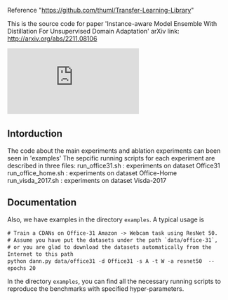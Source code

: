 Reference
"https://github.com/thuml/Transfer-Learning-Library"

This is the source code for paper 
'Instance-aware Model Ensemble With Distillation For Unsupervised Domain Adaptation'
arXiv link: http://arxiv.org/abs/2211.08106

![Alt text](https://github.com/wuweimin23/IMED/blob/master/fig/flow.pdf)

## Intorduction

The code about the main experiments and ablation experiments can been seen in 'examples'
The sepcific running scripts for each experiment are described in three files:
run_office31.sh : experiments on dataset Office31
run_office_home.sh : experiments on dataset Office-Home
run_visda_2017.sh : experiments on dataset Visda-2017


## Documentation

Also, we have examples in the directory `examples`. A typical usage is 
```shell script
# Train a CDANs on Office-31 Amazon -> Webcam task using ResNet 50.
# Assume you have put the datasets under the path `data/office-31`, 
# or you are glad to download the datasets automatically from the Internet to this path
python dann.py data/office31 -d Office31 -s A -t W -a resnet50  --epochs 20
```

In the directory `examples`, you can find all the necessary running scripts to reproduce the benchmarks with specified hyper-parameters.


